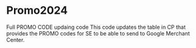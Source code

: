 # Promo2024
Full PROMO CODE updaing code
This code updates the table in CP that provides the PROMO codes for SE to be able to send to Google Merchant Center.

